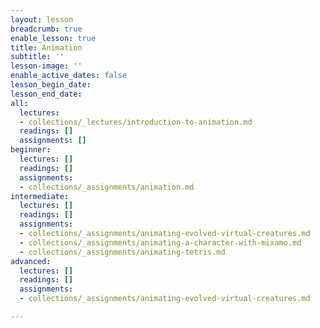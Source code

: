 ```yaml
---
layout: lesson
breadcrumb: true
enable_lesson: true
title: Animation
subtitle: ''
lesson-image: ''
enable_active_dates: false
lesson_begin_date: 
lesson_end_date: 
all:
  lectures:
  - collections/_lectures/introduction-to-animation.md
  readings: []
  assignments: []
beginner:
  lectures: []
  readings: []
  assignments:
  - collections/_assignments/animation.md
intermediate:
  lectures: []
  readings: []
  assignments:
  - collections/_assignments/animating-evolved-virtual-creatures.md
  - collections/_assignments/animating-a-character-with-mixamo.md
  - collections/_assignments/animating-tetris.md
advanced:
  lectures: []
  readings: []
  assignments:
  - collections/_assignments/animating-evolved-virtual-creatures.md

---
```


